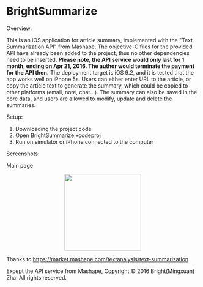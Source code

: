 # BrightSummarize
Overview:

This is an iOS application for article summary, implemented with the "Text Summarization API" from Mashape. The objective-C files for the provided API have already been added to the project, thus no other dependencies need to be inserted. 
**Please note, the API service would only last for 1 month, ending on Apr 21, 2016. The author would terminate the payment for the API then.**
The deployment target is iOS 9.2, and it is tested that the app works well on iPhone 5s. Users can either enter URL to the article, or copy the article text to generate the summary, which could be copied to other platforms (email, note, chat...). The summary can also be saved in the core data, and users are allowed to modify, update and delete the summaries.

Setup:

1. Downloading the project code
2. Open BrightSummarize.xcodeproj
3. Run on simulator or iPhone connected to the computer

Screenshots:

Main page

<!--![alt tag](https://cloud.githubusercontent.com/assets/8942049/13948838/c3c3a058-eff8-11e5-8809-fb234f89a6c9.png =100x20)-->

<p align="center">
<img src="https://cloud.githubusercontent.com/assets/8942049/13948838/c3c3a058-eff8-11e5-8809-fb234f89a6c9.png" width="200"/>
</p>


Thanks to https://market.mashape.com/textanalysis/text-summarization

Except the API service from Mashape, Copyright © 2016 Bright(Mingxuan) Zha. All rights reserved.